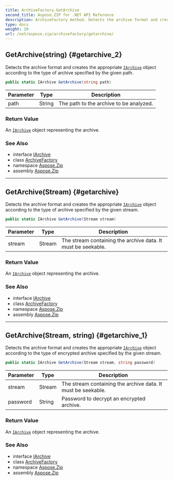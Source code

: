 ```yaml
---
title: ArchiveFactory.GetArchive
second_title: Aspose.ZIP for .NET API Reference
description: ArchiveFactory method. Detects the archive format and creates the appropriate IArchive object according to the type of archive specified by the given path
type: docs
weight: 20
url: /net/aspose.zip/archivefactory/getarchive/
---
```

## GetArchive(string) {#getarchive_2}

Detects the archive format and creates the appropriate [`IArchive`](../../iarchive/) object according to the type of archive specified by the given path.

```csharp
public static IArchive GetArchive(string path)
```

| Parameter | Type | Description |
| --- | --- | --- |
| path | String | The path to the archive to be analyzed. |

### Return Value

An [`IArchive`](../../iarchive/) object representing the archive.

### See Also

* interface [IArchive](../../iarchive/)
* class [ArchiveFactory](../)
* namespace [Aspose.Zip](../../archivefactory/)
* assembly [Aspose.Zip](../../../)

---

## GetArchive(Stream) {#getarchive}

Detects the archive format and creates the appropriate [`IArchive`](../../iarchive/) object according to the type of archive specified by the given stream.

```csharp
public static IArchive GetArchive(Stream stream)
```

| Parameter | Type | Description |
| --- | --- | --- |
| stream | Stream | The stream containing the archive data. It must be seekable. |

### Return Value

An [`IArchive`](../../iarchive/) object representing the archive.

### See Also

* interface [IArchive](../../iarchive/)
* class [ArchiveFactory](../)
* namespace [Aspose.Zip](../../archivefactory/)
* assembly [Aspose.Zip](../../../)

---

## GetArchive(Stream, string) {#getarchive_1}

Detects the archive format and creates the appropriate [`IArchive`](../../iarchive/) object according to the type of encrypted archive specified by the given stream.

```csharp
public static IArchive GetArchive(Stream stream, string password)
```

| Parameter | Type | Description |
| --- | --- | --- |
| stream | Stream | The stream containing the archive data. It must be seekable. |
| password | String | Password to decrypt an encrypted archive. |

### Return Value

An [`IArchive`](../../iarchive/) object representing the archive.

### See Also

* interface [IArchive](../../iarchive/)
* class [ArchiveFactory](../)
* namespace [Aspose.Zip](../../archivefactory/)
* assembly [Aspose.Zip](../../../)


